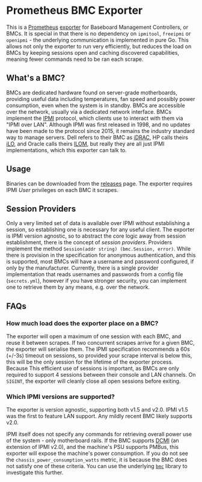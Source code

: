 # Prometheus BMC Exporter

This is a [Prometheus](https://prometheus.io/docs/introduction/overview/) [exporter](https://prometheus.io/docs/instrumenting/exporters/) for Baseboard Management Controllers, or BMCs.
It is special in that there is no dependency on `ipmitool`, `freeipmi` or `openipmi` - the underlying communication is implemented in pure Go.
This allows not only the exporter to run very efficiently, but reduces the load on BMCs by keeping sessions open and caching discovered capabilities, meaning fewer commands need to be ran each scrape.

## What's a BMC?

BMCs are dedicated hardware found on server-grade motherboards, providing useful data including temperatures, fan speed and possibly power consumption, even when the system is in standby. BMCs are accessible over the network, usually via a dedicated network interface.
BMCs implement the [IPMI](https://www.intel.co.uk/content/www/uk/en/servers/ipmi/ipmi-home.html) protocol, which clients use to interact with them via "IPMI over LAN".
Although IPMI was first released in 1998, and no updates have been made to the protocol since 2015, it remains the industry standard way to manage servers.
Dell refers to their BMC as [iDRAC](https://www.dell.com/support/article/uk/en/ukbsdt1/sln129295/dell-poweredge-how-to-configure-the-idrac-system-management-options-on-servers?lang=en), HP calls theirs [iLO](https://www.hpe.com/uk/en/servers/integrated-lights-out-ilo.html), and Oracle calls theirs [ILOM](https://docs.oracle.com/cd/E19203-01/819-1160-13/overview.html), but really they are all just IPMI implementations, which this exporter can talk to.

## Usage

Binaries can be downloaded from the [releases](https://github.com/gebn/bmc_exporter/releases) page.
The exporter requires IPMI *User* privileges on each BMC it scrapes.

## Session Providers

Only a very limited set of data is available over IPMI without establishing a session, so establishing one is necessary for any useful client.
The exporter is IPMI version agnostic, so to abstract the core logic away from session establishment, there is the concept of *session providers*.
Providers implement the method `Session(addr string) (bmc.Session, error)`.
While there is provision in the specification for anonymous authentication, and this is supported, most BMCs will have a username and password configured, if only by the manufacturer.
Currently, there is a single provider implementation that reads usernames and passwords from a config file (`secrets.yml`), however if you have stronger security, you can implement one to retrieve them by any means, e.g. over the network.

## FAQs

### How much load does the exporter place on a BMC?

The exporter will open a maximum of one session with each BMC, and reuse it between scrapes.
If two concurrent scrapes arrive for a given BMC, the exporter will serialise them.
The IPMI specification recommends a 60s (+/-3s) timeout on sessions, so provided your scrape interval is below this, this will be the only session for the lifetime of the exporter process.
Because 
This efficient use of sessions is important, as BMCs are only required to support 4 sessions between their console and LAN channels.
On `SIGINT`, the exporter will cleanly close all open sessions before exiting.

### Which IPMI versions are supported?

The exporter is version agnostic, supporting both v1.5 and v2.0.
IPMI v1.5 was the first to feature LAN support.
Any mildly recent BMC likely supports v2.0.

IPMI itself does not specify any commands for retrieving overall power use of the system - only motherboard rails.
If the BMC supports [DCMI](https://www.intel.com/content/dam/www/public/us/en/documents/technical-specifications/dcmi-v1-5-rev-spec.pdf) (an extension of IPMI v2.0), and the machine's PSU supports PMBus, this exporter will expose the machine's power consumption.
If you do not see the `chassis_power_consumption_watts` metric, it is because the BMC does not satisfy one of these criteria.
You can use the underlying [`bmc`](https://github.com/gebn/bmc) library to investigate this further.
